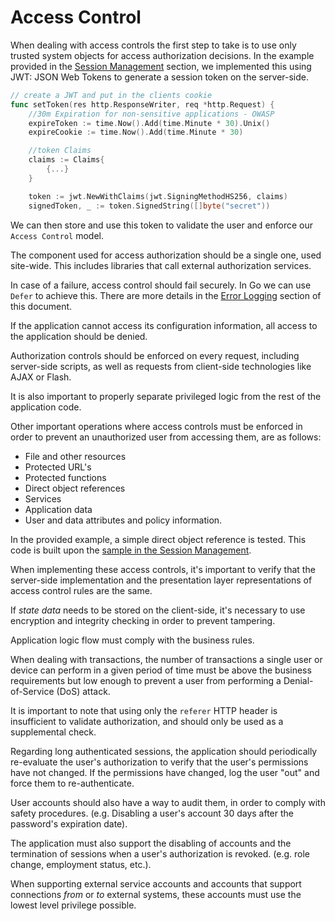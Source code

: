 Access Control
==============

When dealing with access controls the first step to take is to use only trusted
system objects for access authorization decisions.
In the example provided in the [Session Management][3] section, we implemented
this using JWT: JSON Web Tokens to generate a session token on the server-side.

```go
// create a JWT and put in the clients cookie
func setToken(res http.ResponseWriter, req *http.Request) {
    //30m Expiration for non-sensitive applications - OWASP
    expireToken := time.Now().Add(time.Minute * 30).Unix()
    expireCookie := time.Now().Add(time.Minute * 30)

    //token Claims
    claims := Claims{
        {...}
    }

    token := jwt.NewWithClaims(jwt.SigningMethodHS256, claims)
    signedToken, _ := token.SignedString([]byte("secret"))
```

We can then store and use this token to validate the user and enforce our
`Access Control` model.

The component used for access authorization should be a single one, used
site-wide. This includes libraries that call external authorization services.

In case of a failure, access control should fail securely. In Go we can use
`Defer` to achieve this.
There are more details in the [Error Logging][1] section of this document.

If the application cannot access its configuration information, all
access to the application should be denied.

Authorization controls should be enforced on every request, including
server-side scripts, as well as requests from client-side technologies like AJAX
or Flash.

It is also important to properly separate privileged logic from the rest of the
application code.

Other important operations where access controls must be enforced in order to
prevent an unauthorized user from accessing them, are as follows:

* File and other resources
* Protected URL's
* Protected functions
* Direct object references
* Services
* Application data
* User and data attributes and policy information.

In the provided example, a simple direct object reference is tested. This code
is built upon the [sample in the Session Management][2].

When implementing these access controls, it's important to verify that the
server-side implementation and the presentation layer representations of access
control rules are the same.

If _state data_ needs to be stored on the client-side, it's necessary to use
encryption and integrity checking in order to prevent tampering.

Application logic flow must comply with the business rules.

When dealing with transactions, the number of transactions a single user or
device can perform in a given period of time must be above the business
requirements but low enough to prevent a user from performing a
Denial-of-Service (DoS) attack.

It is important to note that using only the `referer` HTTP header is
insufficient to validate authorization, and should only be used as a
supplemental check.

Regarding long authenticated sessions, the application should periodically
re-evaluate the user's authorization to verify that the user's permissions
have not changed. If the permissions have changed, log the user "out" and force
them to re-authenticate.

User accounts should also have a way to audit them, in order to comply with
safety procedures. (e.g. Disabling a user's account 30 days after the
password's expiration date).

The application must also support the disabling of accounts and the termination
of sessions when a user's authorization is revoked. (e.g. role change,
employment status, etc.).

When supporting external service accounts and accounts that support connections
_from_ or _to_ external systems, these accounts must use the lowest level
privilege possible.

[1]: /error-handling-logging/error-handling.md
[2]: URL.go
[3]: /session-management/README.md
